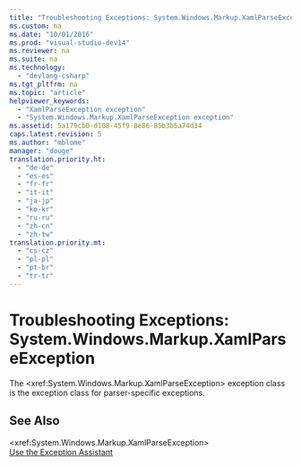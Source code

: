```yaml
---
title: "Troubleshooting Exceptions: System.Windows.Markup.XamlParseException"
ms.custom: na
ms.date: "10/01/2016"
ms.prod: "visual-studio-dev14"
ms.reviewer: na
ms.suite: na
ms.technology: 
  - "devlang-csharp"
ms.tgt_pltfrm: na
ms.topic: "article"
helpviewer_keywords: 
  - "XamlParseException exception"
  - "System.Windows.Markup.XamlParseException exception"
ms.assetid: 5a179cb0-d108-45f9-8e86-85b3b5a74d34
caps.latest.revision: 5
ms.author: "mblome"
manager: "douge"
translation.priority.ht: 
  - "de-de"
  - "es-es"
  - "fr-fr"
  - "it-it"
  - "ja-jp"
  - "ko-kr"
  - "ru-ru"
  - "zh-cn"
  - "zh-tw"
translation.priority.mt: 
  - "cs-cz"
  - "pl-pl"
  - "pt-br"
  - "tr-tr"
---
```

# Troubleshooting Exceptions: System.Windows.Markup.XamlParseException
The \<xref:System.Windows.Markup.XamlParseException> exception class is the exception class for parser-specific exceptions.  
  
## See Also  
 \<xref:System.Windows.Markup.XamlParseException>   
 [Use the Exception Assistant](../Topic/How%20to:%20Use%20the%20Exception%20Assistant.md)